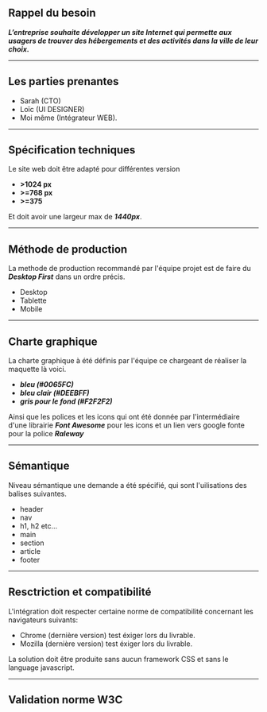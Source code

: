 ## Rappel du besoin
***L’entreprise souhaite développer un site Internet qui permette aux usagers de trouver des hébergements et des activités dans la ville de leur choix.***

---

## Les parties prenantes

* Sarah (CTO)
* Loïc (UI DESIGNER)
* Moi même (Intégrateur WEB).

---

## Spécification techniques

Le site web doit être adapté pour différentes version

-  **>1024 px**
- **>=768 px**
- **>=375**

Et doit avoir une largeur max de ***1440px***.


---
## Méthode de production
La methode de production recommandé par l'équipe projet est de faire du ***Desktop First*** dans un ordre précis.

- Desktop
- Tablette
- Mobile


---
## Charte graphique

La charte graphique à été définis par l'équipe ce chargeant de réaliser la maquette là voici.

-  ***bleu (#0065FC)***
- ***bleu clair (#DEEBFF)***
- ***gris pour le fond (#F2F2F2)***

Ainsi que les polices et les icons qui ont été donnée par l'intermédiaire d'une librairie ***Font Awesome*** pour les icons et un lien vers google fonte pour la police ***Raleway***

---
## Sémantique

Niveau sémantique une demande a été spécifié, qui sont l'uilisations des balises suivantes.

* header
* nav
* h1, h2 etc...
* main
* section
* article
* footer
---
## Resctriction et compatibilité

L'intégration doit respecter certaine norme de compatibilité concernant les navigateurs suivants:

- Chrome (dernière version) test éxiger lors du livrable.
- Mozilla (dernière version) test éxiger lors du livrable.

La solution doit être produite sans aucun framework CSS et sans le language javascript.

---

## Validation norme W3C
